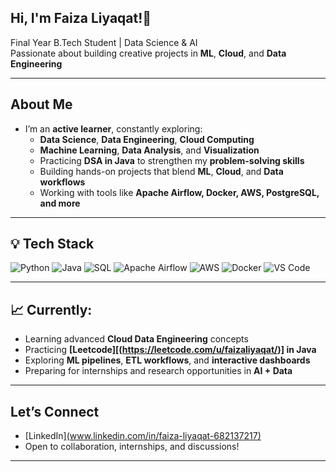 ## Hi, I'm Faiza Liyaqat!👋



Final Year B.Tech Student | Data Science & AI  
Passionate about building creative projects in **ML**, **Cloud**, and **Data Engineering**

---

## About Me

- I’m an **active learner**, constantly exploring:
  - **Data Science**, **Data Engineering**, **Cloud Computing**
  - **Machine Learning**, **Data Analysis**, and **Visualization**
  -  Practicing **DSA in Java** to strengthen my **problem-solving skills**
  - Building hands-on projects that blend **ML**, **Cloud**, and **Data workflows**
  - Working with tools like **Apache Airflow, Docker, AWS, PostgreSQL, and more**

---

## 💡 Tech Stack

![Python](https://img.shields.io/badge/-Python-3776AB?style=flat-square&logo=python&logoColor=white)
![Java](https://img.shields.io/badge/-Java-007396?style=flat-square&logo=java&logoColor=white)
![SQL](https://img.shields.io/badge/-SQL-4479A1?style=flat-square&logo=postgresql&logoColor=white)
![Apache Airflow](https://img.shields.io/badge/-Airflow-017CEE?style=flat-square&logo=apache-airflow&logoColor=white)
![AWS](https://img.shields.io/badge/-AWS-232F3E?style=flat-square&logo=amazon-aws&logoColor=white)
![Docker](https://img.shields.io/badge/-Docker-2496ED?style=flat-square&logo=docker&logoColor=white)
![VS Code](https://img.shields.io/badge/-VS%20Code-007ACC?style=flat-square&logo=visual-studio-code&logoColor=white)

---

## 📈 Currently:
- Learning advanced **Cloud Data Engineering** concepts
- Practicing **[Leetcode][(https://leetcode.com/u/faizaliyaqat/)] in Java**
- Exploring **ML pipelines**, **ETL workflows**, and **interactive dashboards**
- Preparing for internships and research opportunities in **AI + Data**

---


## Let’s Connect

- [LinkedIn][(www.linkedin.com/in/faiza-liyaqat-682137217)](https://www.linkedin.com/in/faiza-liyaqat-682137217/)
- Open to collaboration, internships, and discussions!

---
